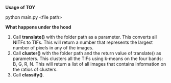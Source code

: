 <b>Usage of TOY</b> 

python main.py \<file path>

<b> What happens under the hood </b>

1. Call <b>translate()</b> with the folder path as a parameter. This converts all NITFs to TIFs. This will return a number that represents the largest number of pixels in any of the images.
2. Call <b>cluster()</b> with the folder path and the return value of translate() as parameters. This clusters all the TIFs using k-means on the four bands: B, G, R, N. This will return a list of all images that contains information on the ratios of clusters.
3. Call <b>classify()</b>.
